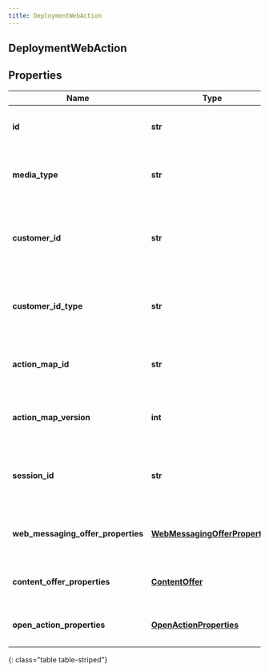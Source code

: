 ```yaml
---
title: DeploymentWebAction
---
```

## DeploymentWebAction

## Properties

|Name | Type | Description | Notes|
|------------ | ------------- | ------------- | -------------|
| **id** | **str** | System-generated UUID for the action. | |
| **media_type** | **str** | Action media type used to deliver the action. | |
| **customer_id** | **str** | ID string of the customer that the action was triggered for. | [optional] |
| **customer_id_type** | **str** | Type of the customer ID that the action was triggered for. | [optional] |
| **action_map_id** | **str** | ID of the action map that triggered the action. | |
| **action_map_version** | **int** | Version of the action map that triggered the action. | |
| **session_id** | **str** | ID of the session that the action was triggered for. | |
| **web_messaging_offer_properties** | [**WebMessagingOfferProperties**](WebMessagingOfferProperties.html) | Web messaging offer specific properties. | [optional] |
| **content_offer_properties** | [**ContentOffer**](ContentOffer.html) | Content offer specific properties. | [optional] |
| **open_action_properties** | [**OpenActionProperties**](OpenActionProperties.html) | Open action specific properties. | [optional] |
{: class="table table-striped"}



